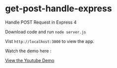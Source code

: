 get-post-handle-express
=======================

Handle POST Request in Express 4

Download code and run <code>node server.js</code>

Vist <code>http://localhost:3000</code> to view the app.

Watch the demo here : 

[View the Youtube Demo](https://www.youtube.com/watch?v=C3G3N4LMJeE)
